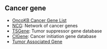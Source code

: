 ## Cancer gene

* [OncoKB Cancer Gene List](https://www.oncokb.org/cancerGenes)
* [NCG](http://ncg.kcl.ac.uk/index.php): Network of cancer genes
* [TSGene](https://bioinfo.uth.edu/TSGene/): Tumor suppressor gene database
* [CIGene](http://soft.bioinfo-minzhao.org/cigene/): Cancer initiation gene database
* [Tumor Associated Gene](http://www.binfo.ncku.edu.tw/TAG/GeneDoc.php)